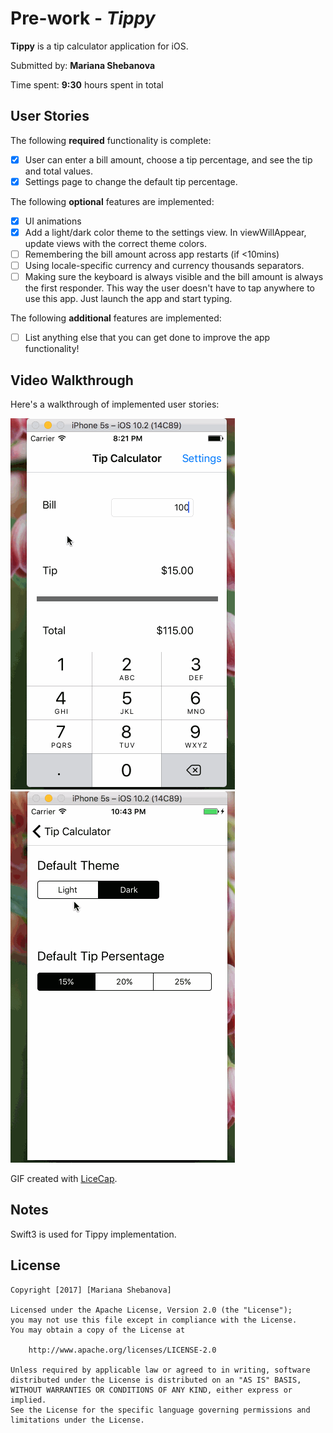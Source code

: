 # Pre-work - *Tippy*

**Tippy** is a tip calculator application for iOS.

Submitted by: **Mariana Shebanova**

Time spent: **9:30** hours spent in total

## User Stories

The following **required** functionality is complete:

* [x] User can enter a bill amount, choose a tip percentage, and see the tip and total values.
* [x] Settings page to change the default tip percentage.

The following **optional** features are implemented:
* [x] UI animations
* [x] Add a light/dark color theme to the settings view. In viewWillAppear, update views with the correct theme colors.
* [ ] Remembering the bill amount across app restarts (if <10mins)
* [ ] Using locale-specific currency and currency thousands separators.
* [ ] Making sure the keyboard is always visible and the bill amount is always the first responder. This way the user doesn't have to tap anywhere to use this app. Just launch the app and start typing.

The following **additional** features are implemented:

- [ ] List anything else that you can get done to improve the app functionality!

## Video Walkthrough 

Here's a walkthrough of implemented user stories:



<img src='https://github.com/MarianaShebanova/tipCalculator/blob/master/tipCalculator_1.gif' width='' alt='Video Walkthrough' />
<img src='https://github.com/MarianaShebanova/tipCalculator/blob/master/tipCalculator_2.gif' width='' alt='Video Walkthrough' />

GIF created with [LiceCap](http://www.cockos.com/licecap/).

## Notes

Swift3 is used for Tippy implementation.

## License

    Copyright [2017] [Mariana Shebanova]

    Licensed under the Apache License, Version 2.0 (the "License");
    you may not use this file except in compliance with the License.
    You may obtain a copy of the License at

        http://www.apache.org/licenses/LICENSE-2.0

    Unless required by applicable law or agreed to in writing, software
    distributed under the License is distributed on an "AS IS" BASIS,
    WITHOUT WARRANTIES OR CONDITIONS OF ANY KIND, either express or implied.
    See the License for the specific language governing permissions and
    limitations under the License.
